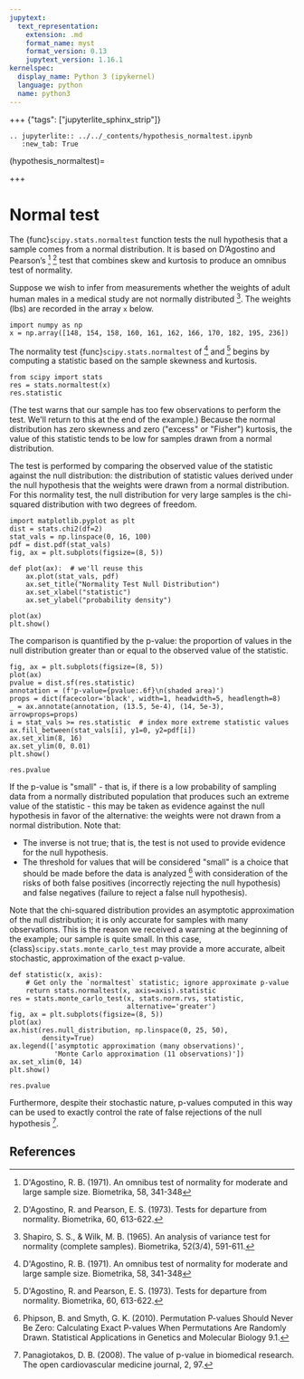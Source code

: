 ```yaml
---
jupytext:
  text_representation:
    extension: .md
    format_name: myst
    format_version: 0.13
    jupytext_version: 1.16.1
kernelspec:
  display_name: Python 3 (ipykernel)
  language: python
  name: python3
---
```


+++ {"tags": ["jupyterlite_sphinx_strip"]}

```{eval-rst}
.. jupyterlite:: ../../_contents/hypothesis_normaltest.ipynb
   :new_tab: True
```

(hypothesis_normaltest)=

+++

# Normal test

The {func}`scipy.stats.normaltest` function tests the null hypothesis that a
sample comes from a normal distribution. It is based on D’Agostino and
Pearson’s [^1] [^2] test that combines skew and kurtosis to produce an omnibus
test of normality.

Suppose we wish to infer from measurements whether the weights of adult human
males in a medical study are not normally distributed [^3]. The weights (lbs)
are recorded in the array `x` below.

```{code-cell}
import numpy as np
x = np.array([148, 154, 158, 160, 161, 162, 166, 170, 182, 195, 236])
```

The normality test {func}`scipy.stats.normaltest` of [^1] and [^2] begins by
computing a statistic based on the sample skewness and kurtosis.

```{code-cell}
from scipy import stats
res = stats.normaltest(x)
res.statistic
```

(The test warns that our sample has too few observations to perform the test.
We'll return to this at the end of the example.) Because the normal distribution
has zero skewness and zero ("excess" or "Fisher") kurtosis, the value of this
statistic tends to be low for samples drawn from a normal distribution.

The test is performed by comparing the observed value of the statistic against
the null distribution: the distribution of statistic values derived under the
null hypothesis that the weights were drawn from a normal distribution. For this
normality test, the null distribution for very large samples is the chi-squared
distribution with two degrees of freedom.

```{code-cell}
import matplotlib.pyplot as plt
dist = stats.chi2(df=2)
stat_vals = np.linspace(0, 16, 100)
pdf = dist.pdf(stat_vals)
fig, ax = plt.subplots(figsize=(8, 5))

def plot(ax):  # we'll reuse this
    ax.plot(stat_vals, pdf)
    ax.set_title("Normality Test Null Distribution")
    ax.set_xlabel("statistic")
    ax.set_ylabel("probability density")

plot(ax)
plt.show()
```

The comparison is quantified by the p-value: the proportion of values in the
null distribution greater than or equal to the observed value of the statistic.

```{code-cell}
fig, ax = plt.subplots(figsize=(8, 5))
plot(ax)
pvalue = dist.sf(res.statistic)
annotation = (f'p-value={pvalue:.6f}\n(shaded area)')
props = dict(facecolor='black', width=1, headwidth=5, headlength=8)
_ = ax.annotate(annotation, (13.5, 5e-4), (14, 5e-3), arrowprops=props)
i = stat_vals >= res.statistic  # index more extreme statistic values
ax.fill_between(stat_vals[i], y1=0, y2=pdf[i])
ax.set_xlim(8, 16)
ax.set_ylim(0, 0.01)
plt.show()
```

```{code-cell}
res.pvalue
```

If the p-value is "small" - that is, if there is a low probability of sampling
data from a normally distributed population that produces such an extreme value
of the statistic - this may be taken as evidence against the null hypothesis in
favor of the alternative: the weights were not drawn from a normal distribution.
Note that:

- The inverse is not true; that is, the test is not used to provide
  evidence for the null hypothesis.
- The threshold for values that will be considered "small" is a choice that
  should be made before the data is analyzed [^4] with consideration of the
  risks of both false positives (incorrectly rejecting the null hypothesis)
  and false negatives (failure to reject a false null hypothesis).

Note that the chi-squared distribution provides an asymptotic approximation of
the null distribution; it is only accurate for samples with many observations.
This is the reason we received a warning at the beginning of the example; our
sample is quite small. In this case,
{class}`scipy.stats.monte_carlo_test` may provide a more accurate, albeit
stochastic, approximation of the exact p-value.

```{code-cell}
def statistic(x, axis):
    # Get only the `normaltest` statistic; ignore approximate p-value
    return stats.normaltest(x, axis=axis).statistic
res = stats.monte_carlo_test(x, stats.norm.rvs, statistic,
                             alternative='greater')
fig, ax = plt.subplots(figsize=(8, 5))
plot(ax)
ax.hist(res.null_distribution, np.linspace(0, 25, 50),
        density=True)
ax.legend(['asymptotic approximation (many observations)',
           'Monte Carlo approximation (11 observations)'])
ax.set_xlim(0, 14)
plt.show()
```

```{code-cell}
res.pvalue
```

Furthermore, despite their stochastic nature, p-values computed in this way can
be used to exactly control the rate of false rejections of the null hypothesis [^5].

## References

[^1]: D'Agostino, R. B. (1971). An omnibus test of normality for moderate and
large sample size. Biometrika, 58, 341-348
[^2]: D'Agostino, R. and Pearson, E. S. (1973). Tests for departure from 
normality. Biometrika, 60, 613-622.
[^3]: Shapiro, S. S., & Wilk, M. B. (1965). An analysis of variance test for
normality (complete samples). Biometrika, 52(3/4), 591-611.
[^4]: Phipson, B. and Smyth, G. K. (2010). Permutation P-values Should Never Be
Zero: Calculating Exact P-values When Permutations Are Randomly Drawn.
Statistical Applications in Genetics and Molecular Biology 9.1.
[^5]: Panagiotakos, D. B. (2008). The value of p-value in biomedical research.
The open cardiovascular medicine journal, 2, 97.
